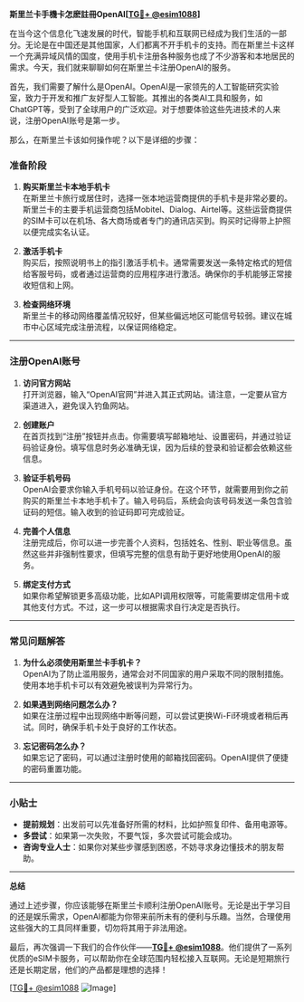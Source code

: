**斯里兰卡手機卡怎麽註冊OpenAI[[TG💪+ @esim1088](https://t.me/s/esim1088)]**

在当今这个信息化飞速发展的时代，智能手机和互联网已经成为我们生活的一部分。无论是在中国还是其他国家，人们都离不开手机卡的支持。而在斯里兰卡这样一个充满异域风情的国度，使用手机卡注册各种服务也成了不少游客和本地居民的需求。今天，我们就来聊聊如何在斯里兰卡注册OpenAI的服务。

首先，我们需要了解什么是OpenAI。OpenAI是一家领先的人工智能研究实验室，致力于开发和推广友好型人工智能。其推出的各类AI工具和服务，如ChatGPT等，受到了全球用户的广泛欢迎。对于想要体验这些先进技术的人来说，注册OpenAI账号是第一步。

那么，在斯里兰卡该如何操作呢？以下是详细的步骤：

### **准备阶段**

1. **购买斯里兰卡本地手机卡**  
   在斯里兰卡旅行或居住时，选择一张本地运营商提供的手机卡是非常必要的。斯里兰卡的主要手机运营商包括Mobitel、Dialog、Airtel等。这些运营商提供的SIM卡可以在机场、各大商场或者专门的通讯店买到。购买时记得带上护照以便完成实名认证。

2. **激活手机卡**  
   购买后，按照说明书上的指引激活手机卡。通常需要发送一条特定格式的短信给客服号码，或者通过运营商的应用程序进行激活。确保你的手机能够正常接收短信和上网。

3. **检查网络环境**  
   斯里兰卡的移动网络覆盖情况较好，但某些偏远地区可能信号较弱。建议在城市中心区域完成注册流程，以保证网络稳定。

---

### **注册OpenAI账号**

1. **访问官方网站**  
   打开浏览器，输入“OpenAI官网”并进入其正式网站。请注意，一定要从官方渠道进入，避免误入钓鱼网站。

2. **创建账户**  
   在首页找到“注册”按钮并点击。你需要填写邮箱地址、设置密码，并通过验证码验证身份。填写信息时务必准确无误，因为后续的登录和验证都会依赖这些信息。

3. **验证手机号码**  
   OpenAI会要求你输入手机号码以验证身份。在这个环节，就需要用到你之前购买的斯里兰卡本地手机卡了。输入号码后，系统会向该号码发送一条包含验证码的短信。输入收到的验证码即可完成验证。

4. **完善个人信息**  
   注册完成后，你可以进一步完善个人资料，包括姓名、性别、职业等信息。虽然这些并非强制性要求，但填写完整的信息有助于更好地使用OpenAI的服务。

5. **绑定支付方式**  
   如果你希望解锁更多高级功能，比如API调用权限等，可能需要绑定信用卡或其他支付方式。不过，这一步可以根据需求自行决定是否执行。

---

### **常见问题解答**

1. **为什么必须使用斯里兰卡手机卡？**  
   OpenAI为了防止滥用服务，通常会对不同国家的用户采取不同的限制措施。使用本地手机卡可以有效避免被误判为异常行为。

2. **如果遇到网络问题怎么办？**  
   如果在注册过程中出现网络中断等问题，可以尝试更换Wi-Fi环境或者稍后再试。同时，确保手机卡处于良好的工作状态。

3. **忘记密码怎么办？**  
   如果忘记了密码，可以通过注册时使用的邮箱找回密码。OpenAI提供了便捷的密码重置功能。

---

### **小贴士**

- **提前规划**：出发前可以先准备好所需的材料，比如护照复印件、备用电源等。
- **多尝试**：如果第一次失败，不要气馁，多次尝试可能会成功。
- **咨询专业人士**：如果你对某些步骤感到困惑，不妨寻求身边懂技术的朋友帮助。

---

**总结**

通过上述步骤，你应该能够在斯里兰卡顺利注册OpenAI账号。无论是出于学习目的还是娱乐需求，OpenAI都能为你带来前所未有的便利与乐趣。当然，合理使用这些强大的工具同样重要，切勿将其用于非法用途。

最后，再次强调一下我们的合作伙伴——**[TG💪+ @esim1088](https://t.me/s/esim1088)**。他们提供了一系列优质的eSIM卡服务，可以帮助你在全球范围内轻松接入互联网。无论是短期旅行还是长期定居，他们的产品都是理想的选择！

[[TG💪+ @esim1088](https://t.me/s/esim1088) ![Image](https://i.postimg.cc/4NQfJmqS/Snipaste-2025-05-13-00-14-12.png)]
